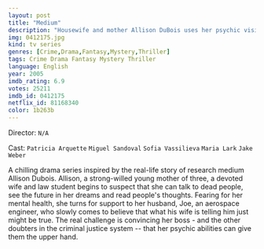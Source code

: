 ```yaml
---
layout: post
title: "Medium"
description: "Housewife and mother Allison DuBois uses her psychic visions about dead people and the violence surrounding them to work as a part-time consultant with the local district attorney's office. Her husband, Joe, a science engineer, goes from being a skeptic to a bemused believer as Allison's gifts help solve crimes across the country..."
img: 0412175.jpg
kind: tv series
genres: [Crime,Drama,Fantasy,Mystery,Thriller]
tags: Crime Drama Fantasy Mystery Thriller 
language: English
year: 2005
imdb_rating: 6.9
votes: 25211
imdb_id: 0412175
netflix_id: 81168340
color: 1b263b
---
```

Director: `N/A`  

Cast: `Patricia Arquette` `Miguel Sandoval` `Sofia Vassilieva` `Maria Lark` `Jake Weber` 

A chilling drama series inspired by the real-life story of research medium Allison Dubois. Allison, a strong-willed young mother of three, a devoted wife and law student begins to suspect that she can talk to dead people, see the future in her dreams and read people's thoughts. Fearing for her mental health, she turns for support to her husband, Joe, an aerospace engineer, who slowly comes to believe that what his wife is telling him just might be true. The real challenge is convincing her boss - and the other doubters in the criminal justice system -- that her psychic abilities can give them the upper hand.